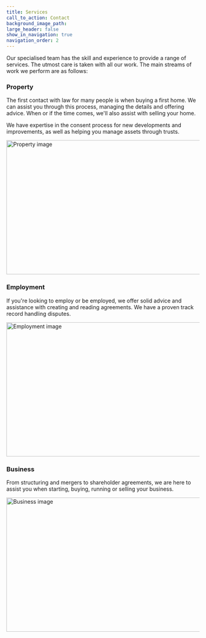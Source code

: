 ```yaml
---
title: Services
call_to_action: Contact
background_image_path:
large_header: false
show_in_navigation: true
navigation_order: 2
---
```

<div class="editable">
	<p>Our specialised team has the skill and experience to provide a range of services. The utmost care is taken with all our work. The main streams of work we perform are as follows:</p>
	<h3>Property</h3>
	<p>
		The first contact with law for many people is when buying a first home.
		We can assist you through this process, managing the details and offering advice.
		When or if the time comes, we'll also assist with selling your home.
	</p>
	<p>We have expertise in the consent process for new developments and improvements, as well as helping you manage assets through trusts.</p>
	<p><img src="https://unsplash.it/960/350?image=946" width="960" height="350" alt="Property image"></p>
	<h3>Employment</h3>
	<p>
		If you're looking to employ or be employed, we offer solid advice and assistance with creating and reading agreements.
		We have a proven track record handling disputes.
	</p>
	<p><img src="https://unsplash.it/960/350?image=668" width="960" height="350" alt="Employment image"></p>
	<h3>Business</h3>
	<p>From structuring and mergers to shareholder agreements, we are here to assist you when starting, buying, running or selling your business.</p>
	<p><img src="https://unsplash.it/960/350?image=376" width="960" height="350" alt="Business image"></p>
</div>

